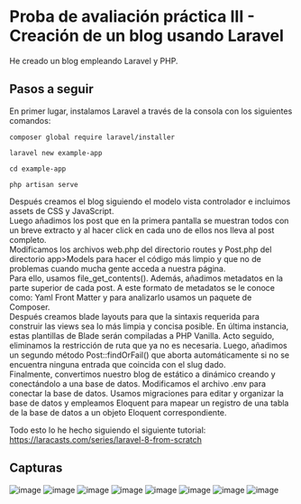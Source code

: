 # Proba de avaliación práctica III - Creación de un blog usando Laravel
He creado un blog empleando Laravel y PHP.
## Pasos a seguir
En primer lugar, instalamos Laravel a través de la consola con los siguientes comandos:

```
composer global require laravel/installer
 
laravel new example-app
 
cd example-app
 
php artisan serve
```
Después creamos el blog siguiendo el modelo vista controlador e incluimos assets de CSS y JavaScript.<br>
Luego añadimos los post que en la primera pantalla se muestran todos con un breve extracto y al hacer click en cada uno de ellos nos lleva al post completo.<br>
Modificamos los archivos web.php del directorio routes y Post.php del directorio app>Models para hacer el código más limpio y que no de problemas cuando mucha gente acceda a nuestra página.<br>
Para ello, usamos file_get_contents(). Además, añadimos metadatos en la parte superior de cada post. A este formato de metadatos se le conoce como: Yaml Front Matter y para analizarlo usamos un paquete de Composer.<br>
Después creamos blade layouts para que la sintaxis requerida para construir las views sea lo más limpia y concisa posible. En última instancia, estas plantillas de Blade serán compiladas a PHP Vanilla. Acto seguido, eliminamos la restricción de ruta que ya no es necesaria. Luego, añadimos un segundo método Post::findOrFail() que aborta automáticamente si no se encuentra ninguna entrada que coincida con el slug dado.<br>
Finalmente, convertimos nuestro blog de estático a dinámico creando y conectándolo a una base de datos. Modificamos el archivo .env para conectar la base de datos. Usamos migraciones para editar y organizar la base de datos y empleamos Eloquent para mapear un registro de una tabla de la base de datos a un objeto Eloquent correspondiente.<br>

Todo esto lo he hecho siguiendo el siguiente tutorial: https://laracasts.com/series/laravel-8-from-scratch

## Capturas
![image](https://user-images.githubusercontent.com/91055857/155486625-b807969e-475a-47d2-9044-cdbf53112559.png)
![image](https://user-images.githubusercontent.com/91055857/155486690-be48d26e-ef47-400f-b8b8-5314c576c7e3.png)
![image](https://user-images.githubusercontent.com/91055857/155486759-0be5f703-c71b-42a9-a445-3d0f472e56f8.png)
![image](https://user-images.githubusercontent.com/91055857/155486808-b4b9648b-30c2-4252-987f-98c600b055f6.png)
![image](https://user-images.githubusercontent.com/91055857/155486860-ca77b13c-3ddd-4f50-bf66-bd8e95c4a9cd.png)
![image](https://user-images.githubusercontent.com/91055857/155486918-a1e45644-16bd-415b-aa20-969c50fafd3e.png)
![image](https://user-images.githubusercontent.com/91055857/155486964-e97f2242-f462-4c06-92d4-70ea9df88745.png)
![image](https://user-images.githubusercontent.com/91055857/155487036-a18ac4b1-75af-4ad6-bed7-dc8261c56867.png)

